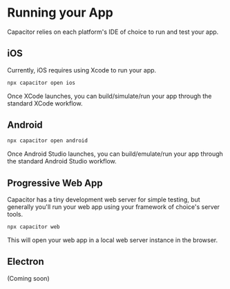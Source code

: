 # Running your App

Capacitor relies on each platform's IDE of choice to run and test your app.

## iOS

Currently, iOS requires using Xcode to run your app.

```bash
npx capacitor open ios
```

Once XCode launches, you can build/simulate/run your app through the standard XCode workflow.

## Android

```bash
npx capacitor open android
```

Once Android Studio launches, you can build/emulate/run your app through the standard Android Studio workflow.

## Progressive Web App

Capacitor has a tiny development web server for simple testing, but generally you'll run your web app
using your framework of choice's server tools.

```bash
npx capacitor web
```

This will open your web app in a local web server instance in the browser.

## Electron

(Coming soon)
